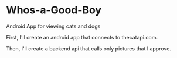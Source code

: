 # Whos-a-Good-Boy
Android App for viewing cats and dogs


First, I'll create an android app that connects to thecatapi.com.

Then, I'll create a backend api that calls only pictures that I approve.
